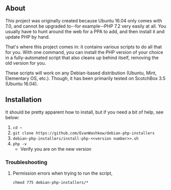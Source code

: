 ## About
This project was originally created because Ubuntu 16.04 only comes with 7.0, and cannot be upgraded to--for example--PHP 7.2 very easily at all. You usually have to hunt around the web for a PPA to add, and then install it and update PHP by hand. 

That's where this project comes in: it contains various scripts to do all that for you. With one command, you can install the PHP version of your choice in a fully-automated script that also cleans up behind itself, removing the old version for you.

These scripts will work on any Debian-based distribution (Ubuntu, Mint, Elementary OS, etc.). Though, it has been primarily tested on ScotchBox 3.5 (Ubuntu 16.04).




## Installation

It should be pretty apparent how to install, but if you need a bit of help, see below:

1. `cd ~`
2. `git clone https://github.com/EvanWashkow/debian-php-installers`
3. `debian-php-installers/install-php-<<version number>>.sh`
4. `php -v`
    * Verify you are on the new version

### Troubleshooting

1. Permission errors when trying to run the script,
    ```
    chmod 775 debian-php-installers/*
    ```
